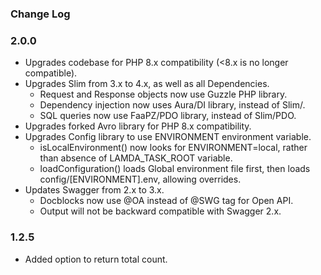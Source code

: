 ### Change Log

### 2.0.0
- Upgrades codebase for PHP 8.x compatibility (<8.x is no longer compatible).
- Upgrades Slim from 3.x to 4.x, as well as all Dependencies.
    - Request and Response objects now use Guzzle PHP library.
    - Dependency injection now uses Aura/DI library, instead of Slim/.
    - SQL queries now use FaaPZ/PDO library, instead of Slim/PDO.
- Upgrades forked Avro library for PHP 8.x compatibility.
- Upgrades Config library to use ENVIRONMENT environment variable.
    - isLocalEnvironment() now looks for ENVIRONMENT=local, rather than absence of LAMDA_TASK_ROOT variable.
    - loadConfiguration() loads Global environment file first, then loads config/[ENVIRONMENT].env, allowing overrides.
- Updates Swagger from 2.x to 3.x.
    - Docblocks now use @OA instead of @SWG tag for Open API.
    - Output will not be backward compatible with Swagger 2.x.

### 1.2.5
- Added option to return total count.

